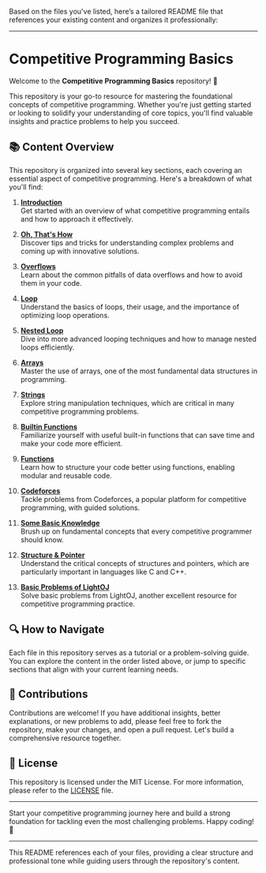Based on the files you've listed, here’s a tailored README file that references your existing content and organizes it professionally:

---

# Competitive Programming Basics

Welcome to the **Competitive Programming Basics** repository! 🌟

This repository is your go-to resource for mastering the foundational concepts of competitive programming. Whether you're just getting started or looking to solidify your understanding of core topics, you'll find valuable insights and practice problems to help you succeed.

## 📚 Content Overview

This repository is organized into several key sections, each covering an essential aspect of competitive programming. Here's a breakdown of what you'll find:

1. **[Introduction](Introduction.md)**  
   Get started with an overview of what competitive programming entails and how to approach it effectively.

2. **[Oh, That's How](2.%20Oh,%20That's%20How.md)**  
   Discover tips and tricks for understanding complex problems and coming up with innovative solutions.

3. **[Overflows](3.%20Overflows.md)**  
   Learn about the common pitfalls of data overflows and how to avoid them in your code.

4. **[Loop](4.%20Loop.md)**  
   Understand the basics of loops, their usage, and the importance of optimizing loop operations.

5. **[Nested Loop](5.%20nested%20loop.md)**  
   Dive into more advanced looping techniques and how to manage nested loops efficiently.

6. **[Arrays](6.%20Arrays.md)**  
   Master the use of arrays, one of the most fundamental data structures in programming.

7. **[Strings](7.%20strings.md)**  
   Explore string manipulation techniques, which are critical in many competitive programming problems.

8. **[Builtin Functions](8.%20Builtin%20Functions.md)**  
   Familiarize yourself with useful built-in functions that can save time and make your code more efficient.

9. **[Functions](9.%20Functions.md)**  
   Learn how to structure your code better using functions, enabling modular and reusable code.

10. **[Codeforces](10.codeforces.md)**  
    Tackle problems from Codeforces, a popular platform for competitive programming, with guided solutions.

11. **[Some Basic Knowledge](11.%20some%20basic%20knowledge.md)**  
    Brush up on fundamental concepts that every competitive programmer should know.

12. **[Structure & Pointer](12.%20structure%20%26%20pointer.md)**  
    Understand the critical concepts of structures and pointers, which are particularly important in languages like C and C++.

13. **[Basic Problems of LightOJ](13.%20Basic%20problems%20of%20lightoj.md)**  
    Solve basic problems from LightOJ, another excellent resource for competitive programming practice.

## 🔍 How to Navigate

Each file in this repository serves as a tutorial or a problem-solving guide. You can explore the content in the order listed above, or jump to specific sections that align with your current learning needs.

## 🤝 Contributions

Contributions are welcome! If you have additional insights, better explanations, or new problems to add, please feel free to fork the repository, make your changes, and open a pull request. Let's build a comprehensive resource together.

## 📄 License

This repository is licensed under the MIT License. For more information, please refer to the [LICENSE](LICENSE) file.

---

Start your competitive programming journey here and build a strong foundation for tackling even the most challenging problems. Happy coding! 🎉

---

This README references each of your files, providing a clear structure and professional tone while guiding users through the repository's content.
